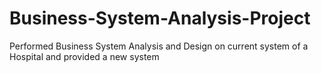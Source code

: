 # Business-System-Analysis-Project
Performed Business System Analysis and Design on current system of a Hospital and provided a new system
